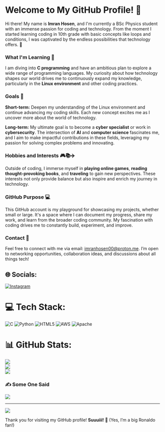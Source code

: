 # Welcome to My GitHub Profile! 👋

Hi there! My name is **Imran Hosen**, and I'm currently a BSc Physics student with an immense passion for coding and technology. From the moment I started learning coding in 10th grade with basic concepts like loops and conditions, I was captivated by the endless possibilities that technology offers. 🚀

### What I'm Learning 🧠

I am diving into **C programming** and have an ambitious plan to explore a wide range of programming languages. My curiosity about how technology shapes our world drives me to continuously expand my knowledge, particularly in the **Linux environment** and other coding practices.

### Goals 🎯

**Short-term:** Deepen my understanding of the Linux environment and continue advancing my coding skills. Each new concept excites me as I uncover more about the world of technology.

**Long-term:** My ultimate goal is to become a **cyber specialist** or work in **cybersecurity**. The intersection of **AI** and **computer science** fascinates me, and I aim to make impactful contributions in these fields, leveraging my passion for solving complex problems and innovating.

### Hobbies and Interests 🎮📚✈️

Outside of coding, I immerse myself in **playing online games**, **reading thought-provoking books**, and **traveling** to gain new perspectives. These interests not only provide balance but also inspire and enrich my journey in technology.

### GitHub Purpose 💻

This GitHub account is my playground for showcasing my projects, whether small or large. It's a space where I can document my progress, share my work, and learn from the broader coding community. My fascination with coding drives me to constantly build, experiment, and improve.

### Contact 📧

Feel free to connect with me via email: [imranhosen00@proton.me](mailto:imranhosen00@proton.me). I’m open to networking opportunities, collaboration ideas, and discussions about all things tech!


## 🌐 Socials:
[![Instagram](https://img.shields.io/badge/Instagram-%23E4405F.svg?logo=Instagram&logoColor=white)](https://www.instagram.com/imran_hu_0?igsh=MWttejR4dnhtZTIyMg==) 

# 💻 Tech Stack:
![C](https://img.shields.io/badge/c-%2300599C.svg?style=flat&logo=c&logoColor=white) ![Python](https://img.shields.io/badge/python-3670A0?style=flat&logo=python&logoColor=ffdd54) ![HTML5](https://img.shields.io/badge/html5-%23E34F26.svg?style=flat&logo=html5&logoColor=white) ![AWS](https://img.shields.io/badge/AWS-%23FF9900.svg?style=flat&logo=amazon-aws&logoColor=white) ![Apache](https://img.shields.io/badge/apache-%23D42029.svg?style=flat&logo=apache&logoColor=white)
# 📊 GitHub Stats:
![](https://github-readme-stats.vercel.app/api?username=imran-hosen-1&theme=dark&hide_border=false&include_all_commits=true&count_private=true)<br/>
![](https://github-readme-streak-stats.herokuapp.com/?user=imran-hosen-1&theme=dark&hide_border=false)<br/>
![](https://github-readme-stats.vercel.app/api/top-langs/?username=imran-hosen-1&theme=dark&hide_border=false&include_all_commits=true&count_private=true&layout=compact)

### ✍️ Some One Said 
![](https://quotes-github-readme.vercel.app/api?type=horizontal&theme=dark)

---
[![](https://visitcount.itsvg.in/api?id=imran-hosen-1&icon=0&color=6)](https://visitcount.itsvg.in)


Thank you for visiting my GitHub profile! **Suuuiii!** 🙌 (Yes, I’m a big Ronaldo fan!)
